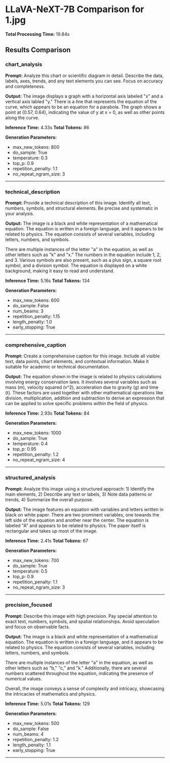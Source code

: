 # LLaVA-NeXT-7B Comparison for 1.jpg

**Total Processing Time:** 19.84s

## Results Comparison

### chart_analysis

**Prompt:** Analyze this chart or scientific diagram in detail. Describe the data, labels, axes, trends, and any text elements you can see. Focus on accuracy and completeness.

**Output:** The image displays a graph with a horizontal axis labeled "x" and a vertical axis labled "y." There is a line that represents the equation of the curve, which appears to be an equation for a parabola. The graph shows a point at (0.57, 0.64), indicating the value of y at x = 0, as well as other points along the curve.

**Inference Time:** 4.33s
**Total Tokens:** 86

**Generation Parameters:**
- max_new_tokens: 800
- do_sample: True
- temperature: 0.3
- top_p: 0.9
- repetition_penalty: 1.1
- no_repeat_ngram_size: 3

---

### technical_description

**Prompt:** Provide a technical description of this image. Identify all text, numbers, symbols, and structural elements. Be precise and systematic in your analysis.

**Output:** The image is a black and white representation of a mathematical equation. The equation is written in a foreign language, and it appears to be related to physics. The equation consists of several variables, including letters, numbers, and symbols. 

There are multiple instances of the letter "a" in the equation, as well as other letters such as "k" and "x." The numbers in the equation include 1, 2, and 3. Various symbols are also present, such as a plus sign, a square root symbol, and a division symbol. The equation is displayed on a white background, making it easy to read and understand.

**Inference Time:** 5.16s
**Total Tokens:** 134

**Generation Parameters:**
- max_new_tokens: 600
- do_sample: False
- num_beams: 3
- repetition_penalty: 1.15
- length_penalty: 1.0
- early_stopping: True

---

### comprehensive_caption

**Prompt:** Create a comprehensive caption for this image. Include all visible text, data points, chart elements, and contextual information. Make it suitable for academic or technical documentation.

**Output:** The equation shown in the image is related to physics calculations involving energy conservation laws. It involves several variables such as mass (m), velocity squared (v^2), acceleration due to gravity (g) and time (t). These factors are used together with other mathematical operations like division, multiplication, addition and subtraction to derive an expression that can be applied to solve specific problems within the field of physics.

**Inference Time:** 2.93s
**Total Tokens:** 84

**Generation Parameters:**
- max_new_tokens: 1000
- do_sample: True
- temperature: 0.4
- top_p: 0.95
- repetition_penalty: 1.2
- no_repeat_ngram_size: 4

---

### structured_analysis

**Prompt:** Analyze this image using a structured approach: 1) Identify the main elements, 2) Describe any text or labels, 3) Note data patterns or trends, 4) Summarize the overall purpose.

**Output:** The image features an equation with variables and letters written in black on white paper. There are two prominent variables, one towards the left side of the equation and another near the center. The equation is labeled "A" and appears to be related to physics. The paper itself is rectangular and takes up most of the image.

**Inference Time:** 2.41s
**Total Tokens:** 67

**Generation Parameters:**
- max_new_tokens: 700
- do_sample: True
- temperature: 0.5
- top_p: 0.9
- repetition_penalty: 1.1
- no_repeat_ngram_size: 3

---

### precision_focused

**Prompt:** Describe this image with high precision. Pay special attention to exact text, numbers, symbols, and spatial relationships. Avoid speculation and focus on observable facts.

**Output:** The image is a black and white representation of a mathematical equation. The equation is written in a foreign language, and it appears to be related to physics. The equation consists of several variables, including letters, numbers, and symbols.

There are multiple instances of the letter "a" in the equation, as well as other letters such as "b," "c," and "k." Additionally, there are several numbers scattered throughout the equation, indicating the presence of numerical values.

Overall, the image conveys a sense of complexity and intricacy, showcasing the intricacies of mathematics and physics.

**Inference Time:** 5.01s
**Total Tokens:** 129

**Generation Parameters:**
- max_new_tokens: 500
- do_sample: False
- num_beams: 4
- repetition_penalty: 1.2
- length_penalty: 1.1
- early_stopping: True

---

